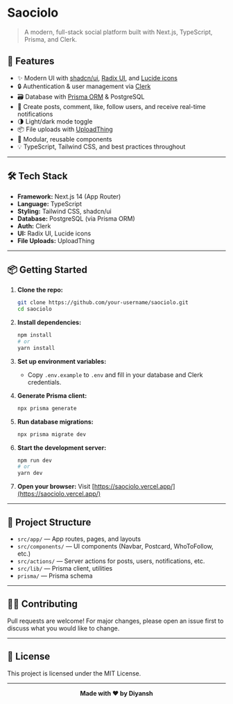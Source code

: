 
# Saociolo

>A modern, full-stack social platform built with Next.js, TypeScript, Prisma, and Clerk.


## 🚀 Features

- ✨ Modern UI with [shadcn/ui](https://ui.shadcn.com/), [Radix UI](https://www.radix-ui.com/), and [Lucide icons](https://lucide.dev/)
- 🔒 Authentication & user management via [Clerk](https://clerk.com/)
- 🗃️ Database with [Prisma ORM](https://www.prisma.io/) & PostgreSQL
- 📝 Create posts, comment, like, follow users, and receive real-time notifications
- 🌗 Light/dark mode toggle
- 📦 File uploads with [UploadThing](https://uploadthing.com/)
- 🧩 Modular, reusable components
- 💡 TypeScript, Tailwind CSS, and best practices throughout

---

## 🛠️ Tech Stack

- **Framework:** Next.js 14 (App Router)
- **Language:** TypeScript
- **Styling:** Tailwind CSS, shadcn/ui
- **Database:** PostgreSQL (via Prisma ORM)
- **Auth:** Clerk
- **UI:** Radix UI, Lucide icons
- **File Uploads:** UploadThing

---

## 📦 Getting Started

1. **Clone the repo:**
   ```bash
   git clone https://github.com/your-username/saociolo.git
   cd saociolo
   ```

2. **Install dependencies:**
   ```bash
   npm install
   # or
   yarn install
   ```

3. **Set up environment variables:**
   - Copy `.env.example` to `.env` and fill in your database and Clerk credentials.

4. **Generate Prisma client:**
   ```bash
   npx prisma generate
   ```

5. **Run database migrations:**
   ```bash
   npx prisma migrate dev
   ```

6. **Start the development server:**
   ```bash
   npm run dev
   # or
   yarn dev
   ```

7. **Open your browser:**
   Visit [https://saociolo.vercel.app/](https://saociolo.vercel.app/)

---

## 📁 Project Structure

- `src/app/` — App routes, pages, and layouts
- `src/components/` — UI components (Navbar, Postcard, WhoToFollow, etc.)
- `src/actions/` — Server actions for posts, users, notifications, etc.
- `src/lib/` — Prisma client, utilities
- `prisma/` — Prisma schema

---

## 🧑‍💻 Contributing

Pull requests are welcome! For major changes, please open an issue first to discuss what you would like to change.

---

## 📜 License

This project is licensed under the MIT License.

---

<p align="center">
  <b>Made with ❤️ by Diyansh</b>
</p>
